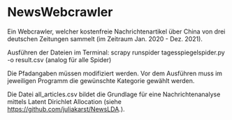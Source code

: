 # NewsWebcrawler

Ein Webcrawler, welcher kostenfreie Nachrichtenartikel über China von drei deutschen Zeitungen sammelt (im Zeitraum Jan. 2020 - Dez. 2021).

Ausführen der Dateien im Terminal: scrapy runspider tagesspiegelspider.py -o result.csv (analog für alle Spider)

Die Pfadangaben müssen modifiziert werden.
Vor dem Ausführen muss im jeweiligen Programm die gewünschte Kategorie gewählt werden.

Die Datei all_articles.csv bildet die Grundlage für eine Nachrichtenanalyse mittels Latent Dirichlet Allocation (siehe  https://github.com/juliakarst/NewsLDA.).
